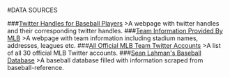 #DATA SOURCES

###[Twitter Handles for Baseball Players](http://www.baseball-reference.com/friv/baseball-player-twitter-accounts.shtml)
	>A webpage with twitter handles and their corresponding twitter handles.
###[Team Information Provided By MLB](http://mlb.mlb.com/team/)
	>A webpage with team information including stadium names, addresses, leagues etc.
###[All Official MLB Team Twitter Accounts](https://twitter.com/MLB/lists/clubs/members)
	>A list of all 30 official MLB Twitter accounts.
###[Sean Lahman's Baseball Database](http://www.seanlahman.com/baseball-archive/statistics/)
	>A baseball database filled with information scraped from baseball-reference.
	
